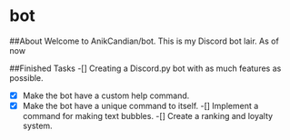 # bot

##About
Welcome to AnikCandian/bot. This is my Discord bot lair. As of now



##Finished Tasks
-[] Creating a Discord.py bot with as much features as possible.
  -[x] Make the bot have a custom help command.
  -[x] Make the bot have a unique command to itself.
  -[] Implement a command for making text bubbles.
  -[] Create a ranking and loyalty system.
